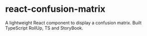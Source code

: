 # react-confusion-matrix
A lightweight React component to display a confusion matrix. Built TypeScript RollUp, TS and StoryBook.

